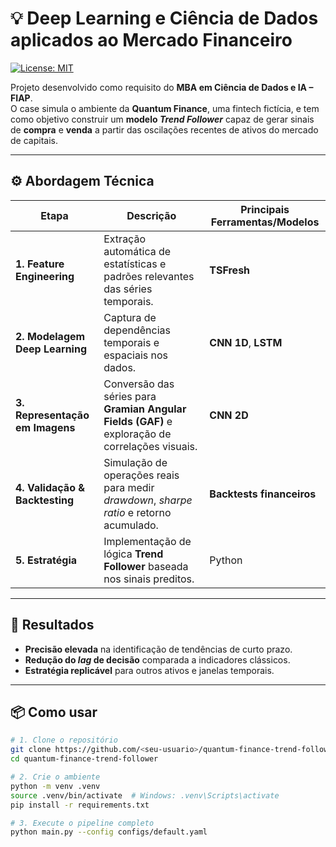 # 💡 Deep Learning e Ciência de Dados aplicados ao Mercado Financeiro

[![License: MIT](https://img.shields.io/badge/License-MIT-yellow.svg)](LICENSE)

Projeto desenvolvido como requisito do **MBA em Ciência de Dados e IA – FIAP**.  
O case simula o ambiente da **Quantum Finance**, uma fintech fictícia, e tem como objetivo construir um **modelo _Trend Follower_** capaz de gerar sinais de **compra** e **venda** a partir das oscilações recentes de ativos do mercado de capitais.

---

## ⚙️ Abordagem Técnica

| Etapa | Descrição | Principais Ferramentas/Modelos |
|-------|-----------|--------------------------------|
| **1. Feature Engineering** | Extração automática de estatísticas e padrões relevantes das séries temporais. | **TSFresh** |
| **2. Modelagem Deep Learning** | Captura de dependências temporais e espaciais nos dados. | **CNN 1D**, **LSTM** |
| **3. Representação em Imagens** | Conversão das séries para **Gramian Angular Fields (GAF)** e exploração de correlações visuais. | **CNN 2D** |
| **4. Validação & Backtesting** | Simulação de operações reais para medir _drawdown_, _sharpe ratio_ e retorno acumulado. | **Backtests financeiros** |
| **5. Estratégia** | Implementação de lógica **Trend Follower** baseada nos sinais preditos. | Python |

---

## 🚀 Resultados

- **Precisão elevada** na identificação de tendências de curto prazo.  
- **Redução do _lag_ de decisão** comparada a indicadores clássicos.  
- **Estratégia replicável** para outros ativos e janelas temporais.

---

## 📦 Como usar

```bash
# 1. Clone o repositório
git clone https://github.com/<seu-usuario>/quantum-finance-trend-follower.git
cd quantum-finance-trend-follower

# 2. Crie o ambiente
python -m venv .venv
source .venv/bin/activate  # Windows: .venv\Scripts\activate
pip install -r requirements.txt

# 3. Execute o pipeline completo
python main.py --config configs/default.yaml
